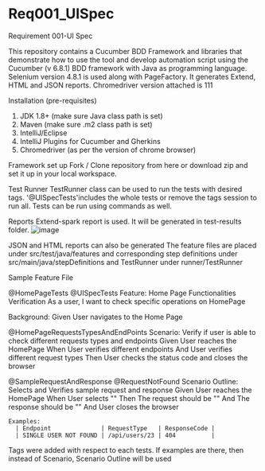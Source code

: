 # Req001_UISpec
Requirement 001-UI Spec

This repository contains a Cucumber BDD Framework and libraries that demonstrate how to use the tool and develop automation script using the Cucumber (v 6.8.1) BDD framework with Java as programming language. Selenium version 4.8.1 is used along with PageFactory. 
It generates Extend, HTML and JSON reports. Chromedriver version attached is 111

Installation (pre-requisites)

1. JDK 1.8+ (make sure Java class path is set)
2. Maven (make sure .m2 class path is set)
3. IntelliJ/Eclipse
4. IntelliJ Plugins for Cucumber and Gherkins
5. Chromedriver (as per the version of chrome browser)

Framework set up
Fork / Clone repository from here or download zip and set it up in your local workspace.

Test Runner
TestRunner class can be used to run the tests with desired tags. '@UISpecTests'includes the whole tests or remove the tags session to run all. Tests can be run using commands as well. 

Reports
Extend-spark report is used. It will be generated in test-results folder. 
![image](https://user-images.githubusercontent.com/10363367/231363135-1a7f1439-f4e6-4cb1-851b-30f42e2b2f0c.png)

JSON and HTML reports can also be generated
The feature files are placed under src/test/java/features and corresponding step definitions under src/main/java/stepDefinitions
and TestRunner under runner/TestRunner


Sample Feature File

@HomePageTests @UISpecTests
Feature: Home Page Functionalities Verification
  As a user, I want to check specific operations on HomePage

  Background:
    Given User navigates to the Home Page

  @HomePageRequestsTypesAndEndPoints
  Scenario: Verify if user is able to check different requests types and endpoints
    Given User reaches the HomePage
    When User verifies different endpoints
    And User verifies different request types
    Then User checks the status code and closes the browser

  @SampleRequestAndResponse @RequestNotFound
  Scenario Outline: Selects and Verifies sample request and response
    Given User reaches the HomePage
    When User selects "<Endpoint>"
    Then The request should be "<RequestType>"
    And The response should be "<ResponseCode>"
    And User closes the browser

    Examples:
      | Endpoint              | RequestType   | ResponseCode |
      | SINGLE USER NOT FOUND | /api/users/23 | 404          |

Tags were added with respect to each tests.
If examples are there, then instead of Scenario, Scenario Outline will be used 
